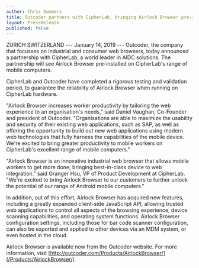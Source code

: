 ```yaml
---
author: Chris Summers
title: Outcoder partners with CipherLab, bringing Airlock Browser pre-installed on mobile computers 
layout: PressRelease
published: false
---
```


ZURICH SWITZERLAND --- January 14, 2019 --- Outcoder, the company that focusses on industrial and consumer web browsers, 
today announced a partnership with CipherLab, a world leader in AIDC solutions. 
The partnership will see Airlock Browser pre-installed on CipherLab's range of mobile computers. 

CipherLab and Outcoder have completed a rigorous testing and validation period, 
to guarantee the reliability of Airlock Browser when running on CipherLab hardware. 

 "Airlock Browser increases worker productivity by tailoring the web experience to an organisation's needs," said Daniel Vaughan, 
 Co-Founder and president of Outcoder. "Organisations are able to maximize the usability and security 
 of their existing web applications, such as SAP, as well as offering the opportunity to build out 
 new web applications using modern web technologies that fully harness the capabilities of the mobile device. 
 We're excited to bring greater productivity to mobile workers on CipherLab's excellent range of mobile computers."

"Airlock Browser is an innovative industrial web browser that allows mobile workers to get more done; bringing best-in-class 
device to web integration." said Granger Hsu, VP of Product Development at CipherLab. 
"We're excited to bring Airlock Browser to our customers to further unlock the potential of our range of Android mobile computers."

In addition, out of this effort, Airlock Browser has acquired new features, including a greatly expanded client-side JavaScript API, 
allowing trusted web applications to control all aspects of the browsing experience, 
device scanning capabilities, and operating system functions. 
Airlock Browser configuration settings, including those for bar code scanner configuration, 
can also be exported and applied to other devices via an MDM system, or even hosted in the cloud. 

Airlock Browser is available now from the Outcoder website. 
For more information, visit 
[http://outcoder.com/Products/AirlockBrowser/](/Products/AirlockBrowser/)
